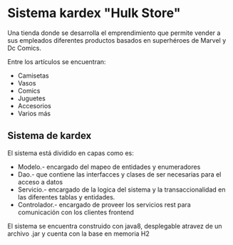 # Sistema kardex **"Hulk Store"**

Una tienda donde se desarrolla el emprendimiento que permite vender a sus empleados diferentes productos basados en superhéroes de Marvel y Dc Comics.

Entre los artículos se encuentran: 
- Camisetas
- Vasos
- Comics
- Juguetes
- Accesorios
- Varios más

## Sistema de kardex

El sistema está dividido en capas como es: 
- Modelo.- encargado del mapeo de entidades y enumeradores
- Dao.- que contiene las interfacces y clases de ser necesarias para el acceso a datos
- Servicio.- encargado de la logica del sistema y la transaccionalidad en las diferentes tablas y entidades.
- Controlador.- encargado de proveer los servicios rest para comunicación con los clientes frontend

El sistema se encuentra construido con java8, desplegable atravez de un archivo .jar y cuenta con la base en memoria H2
